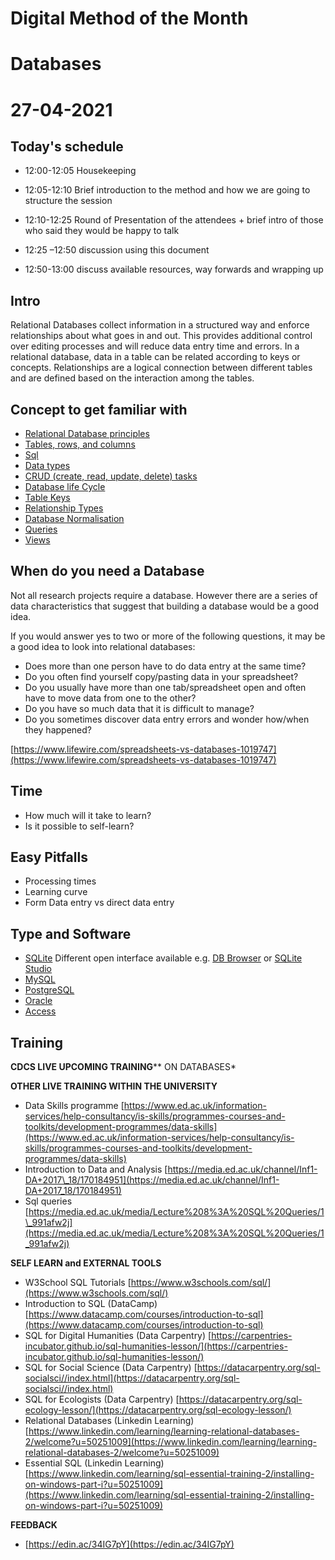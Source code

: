 # Digital Method of the Month

# Databases

# 27-04-2021


## Today's schedule

- 12:00-12:05 Housekeeping

- 12:05-12:10 Brief introduction to the method and how we are going to structure the session

- 12:10-12:25 Round of Presentation of the attendees + brief intro of those who said they would be happy to talk

- 12:25 –12:50 discussion using this document

- 12:50-13:00 discuss available resources, way forwards and wrapping up


## Intro

Relational Databases collect information in a structured way and enforce relationships about what goes in and out. This provides additional control over editing processes and will reduce data entry time and errors. In a relational database, data in a table can be related according to keys or concepts. Relationships are a logical connection between different tables and are defined based on the interaction among the tables.


## Concept to get familiar with

- [Relational Database principles](https://en.wikipedia.org/wiki/Relational_database)
- [Tables, rows, and columns](http://gmod.org/wiki/Databases:_Tables,_Rows,_and_Columns)
- [Sql](http://www.sqlcourse.com/intro.html)
- [Data types](https://chartio.com/learn/databases/how-to-select-the-right-data-types/)
- [CRUD (create, read, update, delete) tasks](https://en.wikipedia.org/wiki/Create,_read,_update_and_delete)
- [Database life Cycle](https://www.open.edu/openlearn/ocw/mod/oucontent/view.php?printable=1&amp;id=2786)
- [Table Keys](https://www.bbc.co.uk/bitesize/guides/z4wf8xs/revision/4)
- [Relationship Types](https://www.youtube.com/watch?v=f2BfU4Ye4sY)
- [Database Normalisation](https://www.guru99.com/database-normalization.html)
- [Queries](https://www.w3schools.com/sql/)
- [Views](https://www.geeksforgeeks.org/sql-views/)


## When do you need a Database

Not all research projects require a database. However there are a series of data characteristics that suggest that building a database would be a good idea.

If you would answer yes to two or more of the following questions, it may be a good idea to look into relational databases:

- Does more than one person have to do data entry at the same time?
- Do you often find yourself copy/pasting data in your spreadsheet?
- Do you usually have more than one tab/spreadsheet open and often have to move data from one to the other?
- Do you have so much data that it is difficult to manage?
- Do you sometimes discover data entry errors and wonder how/when they happened?

[https://www.lifewire.com/spreadsheets-vs-databases-1019747](https://www.lifewire.com/spreadsheets-vs-databases-1019747)


## Time

- How much will it take to learn?
- Is it possible to self-learn?


## Easy Pitfalls

- Processing times
- Learning curve
- Form Data entry vs direct data entry


## Type and Software

- [SQLite](https://www.sqlite.org/index.html) Different open interface available e.g. [DB Browser](https://sqlitebrowser.org/) or [SQLite Studio](https://sqlitestudio.pl/)
- [MySQL](https://www.mysql.com/)
- [PostgreSQL](https://www.postgresql.org/)
- [Oracle](https://www.oracle.com/database/)
- [Access](https://www.microsoft.com/en-us/microsoft-365/access)


## **Training**

**CDCS LIVE UPCOMING TRAINING**** ON DATABASES*

**OTHER LIVE TRAINING WITHIN THE UNIVERSITY**

- Data Skills programme [https://www.ed.ac.uk/information-services/help-consultancy/is-skills/programmes-courses-and-toolkits/development-programmes/data-skills](https://www.ed.ac.uk/information-services/help-consultancy/is-skills/programmes-courses-and-toolkits/development-programmes/data-skills)
- Introduction to Data and Analysis [https://media.ed.ac.uk/channel/Inf1-DA+2017\_18/170184951](https://media.ed.ac.uk/channel/Inf1-DA+2017_18/170184951)
- Sql queries [https://media.ed.ac.uk/media/Lecture%208%3A%20SQL%20Queries/1\_991afw2j](https://media.ed.ac.uk/media/Lecture%208%3A%20SQL%20Queries/1_991afw2j)

**SELF LEARN and EXTERNAL TOOLS**

- W3School SQL Tutorials [https://www.w3schools.com/sql/](https://www.w3schools.com/sql/)
- Introduction to SQL (DataCamp) [https://www.datacamp.com/courses/introduction-to-sql](https://www.datacamp.com/courses/introduction-to-sql)
- SQL for Digital Humanities (Data Carpentry) [https://carpentries-incubator.github.io/sql-humanities-lesson/](https://carpentries-incubator.github.io/sql-humanities-lesson/)
- SQL for Social Science (Data Carpentry) [https://datacarpentry.org/sql-socialsci//index.html](https://datacarpentry.org/sql-socialsci//index.html)
- SQL for Ecologists (Data Carpentry) [https://datacarpentry.org/sql-ecology-lesson/](https://datacarpentry.org/sql-ecology-lesson/)
- Relational Databases (Linkedin Learning) [https://www.linkedin.com/learning/learning-relational-databases-2/welcome?u=50251009](https://www.linkedin.com/learning/learning-relational-databases-2/welcome?u=50251009)
- Essential SQL (Linkedin Learning) [https://www.linkedin.com/learning/sql-essential-training-2/installing-on-windows-part-i?u=50251009](https://www.linkedin.com/learning/sql-essential-training-2/installing-on-windows-part-i?u=50251009)

**FEEDBACK**

- [https://edin.ac/34IG7pY](https://edin.ac/34IG7pY)
